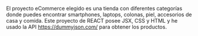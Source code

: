 El proyecto eCommerce elegido es una tienda con diferentes categorías donde puedes encontrar smartphones, laptops, colonas, piel, accesorios de casa y comida. 
Este proyecto de REACT posee JSX, CSS y HTML y he usado la API https://dummyjson.com/ para obtener los productos. 